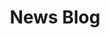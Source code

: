---
layout: post
title:  "News Blog"
permalink: /post/news-blog-announcement
authors:
  - pr_ib

header-image: /assets/post-images/news_blog_announcement_new.png

main-text: "Hello! This is the first post in our blog. Here, we plan to announce updates for our mods with patch notes and also other announcements!"
---